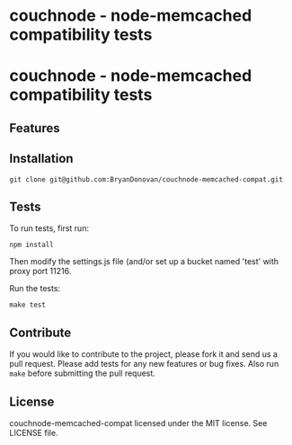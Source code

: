 couchnode - node-memcached compatibility tests
======================

# couchnode - node-memcached compatibility tests


## Features

## Installation

    git clone git@github.com:BryanDonovan/couchnode-memcached-compat.git


## Tests

To run tests, first run:

    npm install

Then modify the settings.js file (and/or set up a bucket named 'test' with proxy port 11216.

Run the tests:

    make test

## Contribute

If you would like to contribute to the project, please fork it and send us a pull request.  Please add tests
for any new features or bug fixes.  Also run ``make`` before submitting the pull request.


## License

couchnode-memcached-compat licensed under the MIT license. See LICENSE file.
